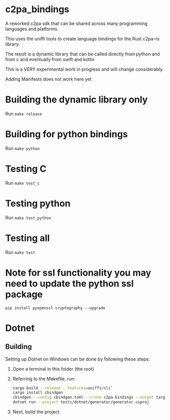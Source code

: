 # c2pa_bindings

A reworked c2pa sdk that can be shared across many programming languages and platforms.

This uses the uniffi tools to create language bindings for the Rust c2pa-rs library.

The result is a dynamic library that can be called directly from python and from c and eventually from swift and kotlin

This is a VERY experimental work in progress and will change considerably

Adding Manifests does not work here yet

# Building the dynamic library only

Run `make release`

# Building for python bindings

Run `make python`

# Testing C

Run `make test_c`

# Testing python

Run `make test_python`

# Testing all

Run `make test`


# Note for ssl functionality you may need to update the python ssl package

`pip install pyopenssl cryptography --upgrade`

# Dotnet

## Building

Setting up Dotnet on Windows can be done by following these steps:

1. Open a terminal in this folder (the root)
2. Referring to the Makefile, run:

    ```sh
    cargo build --release --features=uniffi/cli`
    cargo install cbindgen
    cbindgen --config cbindgen.toml --crate c2pa-bindings --output target/c2pa.h --lang c
    dotnet run --project tests/dotnet/generator/generator.csproj
    ```

3. Next, build the project.
